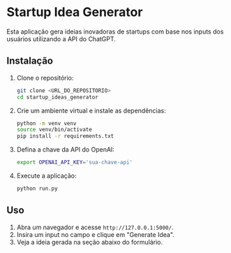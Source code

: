 # Startup Idea Generator

Esta aplicação gera ideias inovadoras de startups com base nos inputs dos usuários utilizando a API do ChatGPT.

## Instalação

1. Clone o repositório:
    ```bash
    git clone <URL_DO_REPOSITORIO>
    cd startup_ideas_generator
    ```

2. Crie um ambiente virtual e instale as dependências:
    ```bash
    python -m venv venv
    source venv/bin/activate
    pip install -r requirements.txt
    ```

3. Defina a chave da API do OpenAI:
    ```bash
    export OPENAI_API_KEY='sua-chave-api'
    ```

4. Execute a aplicação:
    ```bash
    python run.py
    ```

## Uso

1. Abra um navegador e acesse `http://127.0.0.1:5000/`.
2. Insira um input no campo e clique em "Generate Idea".
3. Veja a ideia gerada na seção abaixo do formulário.


